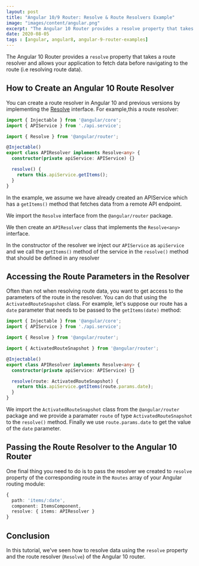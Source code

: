 ```yaml
---
layout: post
title: "Angular 10/9 Router: Resolve & Route Resolvers Example"
image: "images/content/angular.png"
excerpt: "The Angular 10 Router provides a resolve property that takes a route resolver and allows your application to fetch data before navigating to the route (i.e resolving route data)" 
date: 2020-08-05 
tags : [angular, angular8, angular-9-router-examples] 
---
```


The Angular 10 Router provides a `resolve` property that takes a route resolver and allows your application to fetch data before navigating to the route (i.e resolving route data). 

## How to Create an Angular 10 Route Resolver

You can create a route resolver in Angular 10 and previous versions by  implementing the [Resolve](https://angular.io/api/router/Resolve) interface. For example,this a route resolver:

```ts
import { Injectable } from '@angular/core';
import { APIService } from './api.service';

import { Resolve } from '@angular/router';

@Injectable()
export class APIResolver implements Resolve<any> {
  constructor(private apiService: APIService) {}

  resolve() {
    return this.apiService.getItems();
  }
}
```

In the example, we assume we have already created an APIService which has a `getItems()` method that fetches data from a remote API endpoint.

We import the `Resolve` interface from the `@angular/router` package.

We then create an `APIResolver` class that implements the `Resolve<any>` interface.

In the constructor of the resolver we inject our `APIService` as `apiService` and we call the `getItems()` method of the service in the `resolve()` method that should be defined in any resolver


## Accessing the Route Parameters in the Resolver

Often than not when resolving route data, you want to get access to the parameters of the route in the resolver. You can do that using the `ActivatedRouteSnapshot` class. For example, let's suppose our route has a `date` parameter that needs to be passed to the `getItems(date)` method:

```ts
import { Injectable } from '@angular/core';
import { APIService } from './api.service';

import { Resolve } from '@angular/router';

import { ActivatedRouteSnapshot } from '@angular/router';

@Injectable()
export class APIResolver implements Resolve<any> {
  constructor(private apiService: APIService) {}

  resolve(route: ActivatedRouteSnapshot) {
    return this.apiService.getItems(route.params.date);
  }
}
```

We import the `ActivatedRouteSnapshot` class from the `@angular/router` package and we provide a paramater `route` of type `ActivatedRouteSnapshot` to the `resolve()` method. Finally we use `route.params.date` to get the value of the `date` parameter.

## Passing the Route Resolver to the Angular 10 Router


One final thing you need to do is to pass the resolver we created to `resolve` property of the corresponding route in the `Routes` array of your Angular routing module:

```ts
{
  path: 'items/:date',
  component: ItemsComponent,
  resolve: { items: APIResolver }
}
```

## Conclusion

In this tutorial, we've seen how to resolve data using the `resolve` property and the route resolver (`Resolve`) of the Angular 10 router.